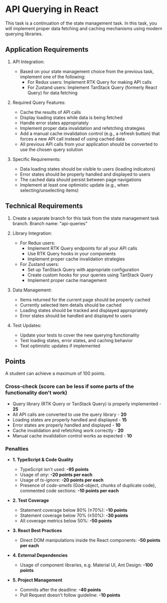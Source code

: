 # API Querying in React

This task is a continuation of the state management task. In this task, you will implement proper data fetching and caching mechanisms using modern querying libraries.

## Application Requirements

1. API Integration:

   - Based on your state management choice from the previous task, implement one of the following:
     - For Redux users: Implement RTK Query for making API calls
     - For Zustand users: Implement TanStack Query (formerly React Query) for data fetching

2. Required Query Features:

   - Cache the results of API calls
   - Display loading states while data is being fetched
   - Handle error states appropriately
   - Implement proper data invalidation and refetching strategies
   - Add a manual cache invalidation control (e.g., a refresh button) that forces a new API call instead of using cached data
   - All previous API calls from your application should be converted to use the chosen query solution

3. Specific Requirements:
   - Data loading states should be visible to users (loading indicators)
   - Error states should be properly handled and displayed to users
   - The cached data should persist between page navigations
   - Implement at least one optimistic update (e.g., when selecting/unselecting items)

## Technical Requirements

1. Create a separate branch for this task from the state management task branch. Branch name: "api-queries"

2. Library Integration:

   - For Redux users:
     - Implement RTK Query endpoints for all your API calls
     - Use RTK Query hooks in your components
     - Implement proper cache invalidation strategies
   - For Zustand users:
     - Set up TanStack Query with appropriate configuration
     - Create custom hooks for your queries using TanStack Query
     - Implement proper cache management

3. Data Management:

   - Items returned for the current page should be properly cached
   - Currently selected item details should be cached
   - Loading states should be tracked and displayed appropriately
   - Error states should be handled and displayed to users

4. Test Updates:
   - Update your tests to cover the new querying functionality
   - Test loading states, error states, and caching behavior
   - Test optimistic updates if implemented

## Points

A student can achieve a maximum of 100 points.

### Cross-check (score can be less if some parts of the functionality don't work)

- Query library (RTK Query or TanStack Query) is properly implemented - **25**
- All API calls are converted to use the query library - **20**
- Loading states are properly handled and displayed - **15**
- Error states are properly handled and displayed - **10**
- Cache invalidation and refetching work correctly - **20**
- Manual cache invalidation control works as expected - **10**

### Penalties

- **1. TypeScript & Code Quality**

  - TypeScript isn't used: **-95 points**
  - Usage of _any_: **-20 points per each**
  - Usage of _ts-ignore_: **-20 points per each**
  - Presence of _code-smells_ (God-object, chunks of duplicate code), commented code sections: **-10 points per each**

- **2. Test Coverage**

  - Statement coverage below 80% (≥70%): **-10 points**
  - Statement coverage below 70% (≥50%): **-30 points**
  - All coverage metrics below 50%: **-50 points**

- **3. React Best Practices**

  - Direct DOM manipulations inside the React components: **-50 points per each**

- **4. External Dependencies**

  - Usage of component libraries, e.g. Material UI, Ant Design: **-100 points**

- **5. Project Management**
  - Commits after the deadline: **-40 points**
  - Pull Request doesn't follow guideline: **-10 points**

